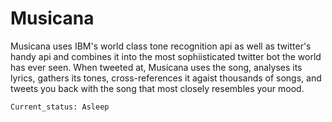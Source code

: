 # Musicana

Musicana uses IBM's world class tone recognition api as well as twitter's handy api and combines it into the most sophiisticated twitter bot the world has ever seen. When tweeted at, Musicana uses the song, analyses its lyrics, gathers its tones, cross-references it agaist thousands of songs, and tweets you back with the song that most closely resembles your mood.

```python
Current_status: Asleep
```
